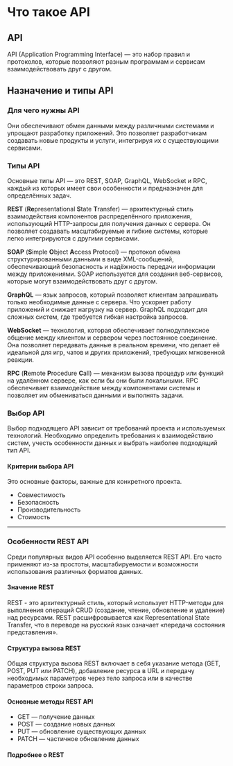 # Что такое API
## API

API (Application Programming Interface) — это набор правил и протоколов, которые позволяют разным программам и сервисам взаимодействовать друг с другом.

## Назначение и типы API

### Для чего нужны API

Они обеспечивают обмен данными между различными системами и упрощают разработку приложений. 
Это позволяет разработчикам создавать новые продукты и услуги, интегрируя их с существующими сервисами.

### Типы API

Основные типы API — это REST, SOAP, GraphQL, WebSocket и RPC, каждый из которых имеет свои особенности и предназначен для определённых задач.

**REST** (**Re**presentational **S**tate **T**ransfer) — архитектурный стиль взаимодействия компонентов распределённого приложения, использующий HTTP-запросы для получения данных с сервера. 
    Он позволяет создавать масштабируемые и гибкие системы, которые легко интегрируются с другими сервисами.

**SOAP** (**S**imple **O**bject **A**ccess **P**rotocol) — протокол обмена структурированными данными в виде XML-сообщений, обеспечивающий безопасность и надёжность передачи информации между приложениями. 
    SOAP используется для создания веб-сервисов, которые могут взаимодействовать друг с другом.

**GraphQL** — язык запросов, который позволяет клиентам запрашивать только необходимые данные с сервера. 
    Что ускоряет работу приложений и снижает нагрузку на сервер. 
GraphQL подходит для сложных систем, где требуется гибкая настройка запросов.

**WebSocket** — технология, которая обеспечивает полнодуплексное общение между клиентом и сервером через постоянное соединение. 
Она позволяет передавать данные в реальном времени, что делает её идеальной для игр, чатов и других приложений, требующих мгновенной реакции.

**RPC** (**R**emote **P**rocedure **C**all) — механизм вызова процедур или функций на удалённом сервере, как если бы они были локальными. 
RPC обеспечивает взаимодействие между компонентами системы и позволяет им обмениваться данными и выполнять задачи.

### Выбор API

Выбор подходящего API зависит от требований проекта и используемых технологий. 
Необходимо определить требования к взаимодействию систем, учесть особенности данных и выбрать наиболее подходящий тип API.

#### Критерии выбора API

Это основные факторы, важные для конкретного проекта.

* Совместимость
* Безопасность
* Производительность
* Стоимость
  
----

### Особенности REST API

Среди популярных видов API особенно выделяется REST API. 
Его часто применяют из-за простоты, масштабируемости и возможности использования различных форматов данных.

#### Значение REST

REST - это архитектурный стиль, который использует HTTP-методы для выполнения операций CRUD (создание, чтение, обновление и удаление) над ресурсами.
REST расшифровывается как Representational State Transfer, что в переводе на русский язык означает «передача состояния представления».
#### Структура вызова REST
Общая структура вызова REST включает в себя указание метода (GET, POST, PUT или PATCH), добавление ресурса в URL и передачу необходимых параметров через тело запроса или в качестве параметров строки запроса.

#### Основные методы REST API

* GET — получение данных    
* POST — создание новых данных    
* PUT — обновление существующих данных
* PATCH — частичное обновление данных

#### Подробнее о REST


